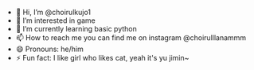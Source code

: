 - 👋 Hi, I’m @choirulkujo1
- 👀 I’m interested in game
- 🌱 I’m currently learning basic python
- 📫 How to reach me you can find me on instagram @choirulllanammm
- 😄 Pronouns: he/him
- ⚡ Fun fact: I like girl who likes cat, yeah it's yu jimin~

<!---
choirulkujo1/choirulkujo1 is a ✨ special ✨ repository because its `README.md` (this file) appears on your GitHub profile.
You can click the Preview link to take a look at your changes.
--->
